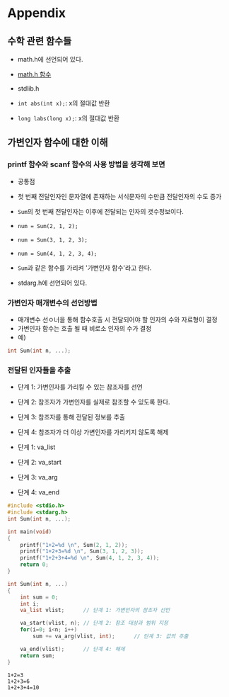 # Appendix

## 수학 관련 함수들  
- math.h에 선언되어 있다.  
 - [math.h 함수](https://ko.wikipedia.org/wiki/Math.h)   

- stdlib.h  
 - `int abs(int x);`: x의 절대값 반환  
 - `long labs(long x);`: x의 절대값 반환  

## 가변인자 함수에 대한 이해  

### printf 함수와 scanf 함수의 사용 방법을 생각해 보면  

- 공통점  
 - 첫 번째 전달인자인 문자열에 존재하는 서식문자의 수만큼 전달인자의 수도 증가  

- `Sum`의 첫 번째 전달인자는 이후에 전달되는 인자의 갯수정보이다.  
 - `num = Sum(2, 1, 2);`   
 - `num = Sum(3, 1, 2, 3);`    
 - `num = Sum(4, 1, 2, 3, 4);`    

- `Sum`과 같은 함수를 가리켜 '가변인자 함수'라고 한다.  
 - stdarg.h에 선언되어 있다.   

### 가변인자 매개변수의 선언방법   

- 매개변수 선ㅇ너을 통해 함수호출 시 전달되어야 할 인자의 수와 자료형이 결정  
 - 가변인자 함수는 호출 될 때 비로소 인자의 수가 결정  
 - 예)  
 ```c
 int Sum(int n, ...);
 ```

### 전달된 인자들을 추출  

- 단계 1: 가변인자를 가리킬 수 있는 참조자를 선언  
- 단계 2: 참조자가 가변인자를 실제로 참조할 수 있도록 한다.  
- 단계 3: 참조자를 통해 전달된 정보를 추출  
- 단계 4: 참조자가 더 이상 가변인자를 가리키지 않도록 해제  

 - 단계 1: va_list
 - 단계 2: va_start
 - 단계 3: va_arg
 - 단계 4: va_end  

```c
#include <stdio.h>
#include <stdarg.h>
int Sum(int n, ...);

int main(void)
{
    printf("1+2=%d \n", Sum(2, 1, 2));
    printf("1+2+3=%d \n", Sum(3, 1, 2, 3));
    printf("1+2+3+4=%d \n", Sum(4, 1, 2, 3, 4));
    return 0;
}

int Sum(int n, ...)
{
    int sum = 0;
    int i;
    va_list vlist;      // 단계 1: 가변인자의 참조자 선언

    va_start(vlist, n); // 단계 2: 참조 대상과 범위 지정
    for(i=0; i<n; i++)
        sum += va_arg(vlist, int);      // 단계 3: 값의 추출

    va_end(vlist);      // 단계 4: 해제
    return sum;
}
```
```
1+2=3 
1+2+3=6 
1+2+3+4=10 
```
